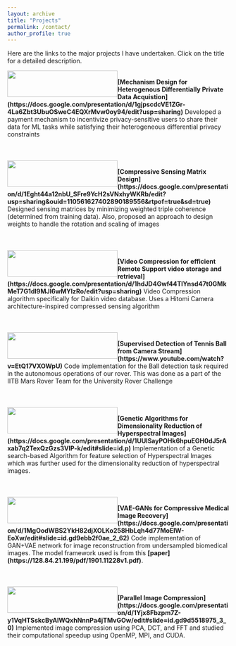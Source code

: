 ```yaml
---
layout: archive
title: "Projects"
permalink: /contact/
author_profile: true
---
```


Here are the links to the major projects I have undertaken. Click on the title for a detailed description.

<img src="https://ameyanjarlekar.github.io/files/balance.PNG" width="250" height="60" style="float:left">
<br>
<b> [Mechanism Design for Heterogenous Differentially Private Data Acquistion](https://docs.google.com/presentation/d/1gjpscdcVE1ZGr-4La6Zbt3UbuOSweC4EQXrMvw0oy94/edit?usp=sharing)</b> 
Developed a payment mechanism to incentivize privacy-sensitive users to share their data for ML tasks while satisfying their heterogeneous differential privacy constraints
<br>
<br>
<br>
<br>
<img src="https://ameyanjarlekar.github.io/files/res1.PNG" width="250" height="60" style="float:left">
<br>
<b> [Compressive Sensing Matrix Design](https://docs.google.com/presentation/d/1Eght44a12nbU_SFre9YcH2sVNxhyWKRb/edit?usp=sharing&ouid=110561627402890189556&rtpof=true&sd=true)</b>
Designed sensing matrices by minimizing weighted triple coherence (determined from training data). Also, proposed an approach to design weights to handle the rotation and scaling of images
<br>
<br>
<br>
<br>
<img src="https://ameyanjarlekar.github.io/files/vid1.PNG" width="250" height="60" style="float:left">
<br>
<b> [Video Compression for efficient Remote Support video storage and retrieval](https://docs.google.com/presentation/d/1hdJD4Gwf44TlYnsd47t0GMkMeT7G1dl9MJl6wMYlzRo/edit?usp=sharing)</b>
Video Compression algorithm specifically for Daikin video database. Uses a Hitomi Camera architecture-inspired compressed sensing algorithm
<br>
<br>
<br>
<br>
<img src="https://ameyanjarlekar.github.io/files/mrt.PNG" width="250" height="60" style="float:left"> &nbsp;
<br>
<b>[Supervised Detection of Tennis Ball from Camera Stream](https://www.youtube.com/watch?v=EtQ17VXOWpU)</b>
Code implementation for the Ball detection task required in the autonomous operations of our rover. This was done as a part of the IITB Mars Rover Team for the University Rover Challenge
<br>
<br>
<br>
<br>
<img src="https://ameyanjarlekar.github.io/files/GA5.PNG" width="250" height="60" style="float:left"> &nbsp;
<br>
<b>[Genetic Algorithms for Dimensionality Reduction of Hyperspectral Images](https://docs.google.com/presentation/d/1UUlSayPOHk6hpuEGH0dJ5rAxab7q2TexQzGzs3VlP-k/edit#slide=id.p)</b>
Implementation of a Genetic search-based Algorithm for feature selection of Hyperspectral Images which was further used for the dimensionality reduction of hyperspectral images.
<br>
<br>
<br>
<br>
<img src="https://ameyanjarlekar.github.io/files/gan.PNG" width="250" height="60" style="float:left"> &nbsp;
<br>
<b>[VAE-GANs for Compressive Medical Image  Recovery](https://docs.google.com/presentation/d/1MgOodWBS2YkH82djXOLKo258HbLqh4d77MoElW-EoXw/edit#slide=id.gd9ebb2f0ae_2_62)</b>
Code implementation of GAN+VAE network for image reconstruction from undersampled biomedical images. The model framework used is from this <b>[paper](https://128.84.21.199/pdf/1901.11228v1.pdf)</b>.
<br>
<br>
<br>
<br>
<img src="https://ameyanjarlekar.github.io/files/parallel.PNG" width="250" height="60" style="float:left"> &nbsp;
<br>
<b>[Parallel Image Compression](https://docs.google.com/presentation/d/1Yjx8Fbzpm7Z-y1VqHTSskcByAIWQxhNnnPa4jTMvGOw/edit#slide=id.gd9d5518975_3_0)</b>
Implemented image compression using PCA, DCT, and FFT and studied their computational speedup using OpenMP, MPI, and CUDA. 
